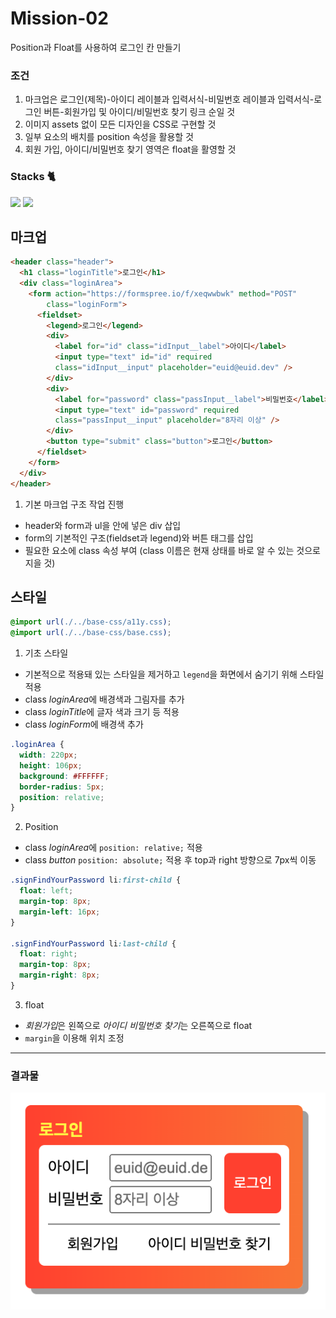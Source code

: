 # Mission-02
Position과 Float를 사용하여 로그인 칸 만들기

### 조건
1. 마크업은 로그인(제목)-아이디 레이블과 입력서식-비밀번호 레이블과 입력서식-로그인 버튼-회원가입 및 아이디/비밀번호 찾기 링크 순일 것
2. 이미지 assets 없이 모든 디자인을 CSS로 구현할 것
3. 일부 요소의 배치를 position 속성을 활용할 것
4. 회원 가입, 아이디/비밀번호 찾기 영역은 float을 활영할 것
   

### Stacks 🐈
<div>
  <img src="https://img.shields.io/badge/html5-E34F26?style=for-the-badge&logo=html5&logoColor=white">
  <img src="https://img.shields.io/badge/css-1572B6?style=for-the-badge&logo=css3&logoColor=white">
</div>

## 마크업
```html
<header class="header">
  <h1 class="loginTitle">로그인</h1>
  <div class="loginArea">
    <form action="https://formspree.io/f/xeqwwbwk" method="POST"
        class="loginForm">
      <fieldset>
        <legend>로그인</legend>
        <div>
          <label for="id" class="idInput__label">아이디</label>
          <input type="text" id="id" required
          class="idInput__input" placeholder="euid@euid.dev" />
        </div>
        <div>
          <label for="password" class="passInput__label">비밀번호</label>
          <input type="text" id="password" required
          class="passInput__input" placeholder="8자리 이상" />
        </div>
        <button type="submit" class="button">로그인</button>
      </fieldset>
    </form>
  </div>
</header>
```

1. 기본 마크업 구조 작업 진행
- header와 form과 ul을 안에 넣은 div 삽입 
- form의 기본적인 구조(fieldset과 legend)와 버튼 태그를 삽입
- 필요한 요소에 class 속성 부여 (class 이름은 현재 상태를 바로 알 수 있는 것으로 지을 것)


## 스타일
```css
@import url(./../base-css/a11y.css);
@import url(./../base-css/base.css);
```
1. 기초 스타일
- 기본적으로 적용돼 있는 스타일을 제거하고 `legend`을 화면에서 숨기기 위해 스타일 적용
- class *loginArea*에 배경색과 그림자를 추가
- class *loginTitle*에 글자 색과 크기 등 적용
- class *loginForm*에 배경색 추가

```css
.loginArea {
  width: 220px;
  height: 106px;
  background: #FFFFFF;
  border-radius: 5px;
  position: relative;
}
```
2. Position
- class *loginArea*에 `position: relative;` 적용
- class *button*  `position: absolute;` 적용 후 top과 right 방향으로 7px씩 이동

```css
.signFindYourPassword li:first-child {
  float: left;
  margin-top: 8px;
  margin-left: 16px;
}

.signFindYourPassword li:last-child {
  float: right;
  margin-top: 8px;
  margin-right: 8px;
}
```
3. float
- *회원가입*은 왼쪽으로 *아이디 비밀번호 찾기*는 오른쪽으로 float
- `margin`을 이용해 위치 조정

---
### 결과물
![결과](images/스크린샷%202023-06-08%20오후%2010.05.45.png)